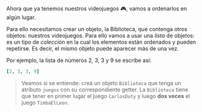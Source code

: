 Ahora que ya tenemos nuestros videojuegos :video_game:, vamos a ordenarlos en algún lugar. 

Para ello necesitamos crear un objeto, la Biblioteca, que contenga otros objetos: nuestros videojuegos. Para ello vamos a usar una _lista_ de objetos: es un tipo de _colección_ en la cual los elementos están ordenados y pueden repetirse. Es decir, el mismo objeto puede aparecer más de una vez.

Por ejemplo, la lista de números 2, 3, 3 y 9 se escribe así:

```ruby
[2, 3, 3, 9]
```

> Veamos si se entiende: creá un objeto `Biblioteca` que tenga un atributo `juegos` con su correspondiente getter. La `Biblioteca` tiene que tener en primer lugar el juego `CarlosDuty` y luego **dos veces** el juego `TimbaElLeon`.